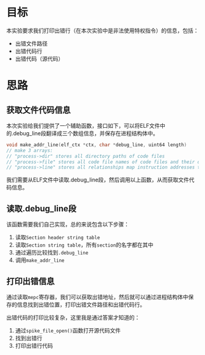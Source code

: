 # 目标
本实验要求我们打印出错行（在本次实验中是非法使用特权指令）的信息，包括：
- 出错文件路径
- 出错代码行
- 出错代码（源代码）

# 思路
## 获取文件代码信息
本次实验给我们提供了一个辅助函数，接口如下，可以将ELF文件中的.debug_line段翻译成三个数组信息，并保存在进程结构体中。
```c
void make_addr_line(elf_ctx *ctx, char *debug_line, uint64 length)
// make 3 arrays:  
// "process->dir" stores all directory paths of code files  
// "process->file" stores all code file names of code files and their directory path index of array "dir"  
// "process->line" stores all relationships map instruction addresses to code line numbers and their code file name index of array "file"
```

我们需要从ELF文件中读取.debug_line段，然后调用以上函数，从而获取文件代码信息。

## 读取.debug_line段
该函数需要我们自己实现，总的来说包含以下步骤：
1. 读取`Section header string table`
2. 读取`Section string table`，所有`section`的名字都在其中
3. 通过遍历比较找到`.debug_line`
4. 调用`make_addr_line`

## 打印出错信息
通过读取`mepc`寄存器，我们可以获取出错地址，然后就可以通过进程结构体中保存的信息找到出错位置，打印出错文件路径和出错代码行。

出错代码的打印比较复杂，这里我是通过答案才知道的：
1. 通过`spike_file_open()`函数打开源代码文件
2. 找到出错行
3. 打印出错行代码

